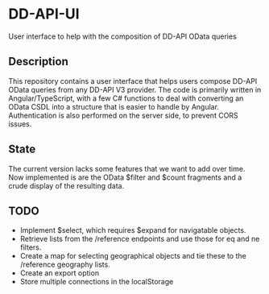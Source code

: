 # DD-API-UI
User interface to help with the composition of DD-API OData queries

## Description
This repository contains a user interface that helps users compose DD-API OData queries from any DD-API V3 provider.
The code is primarily written in Angular/TypeScript, with a few C# functions to deal with converting an OData CSDL into a structure that is easier to handle by Angular.
Authentication is also performed on the server side, to prevent CORS issues.

## State
The current version lacks some features that we want to add over time. Now implemented is are the OData $filter and $count fragments and a crude display of the resulting data.

## TODO
- Implement $select, which requires $expand for navigatable objects.
- Retrieve lists from the /reference endpoints and use those for eq and ne filters.
- Create a map for selecting geographical objects and tie these to the /reference geography lists.
- Create an export option
- Store multiple connections in the localStorage

